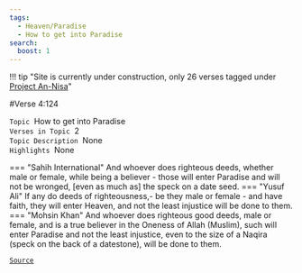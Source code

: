 ```yaml
---
tags:
  - Heaven/Paradise
  - How to get into Paradise
search:
  boost: 1 
---
```

!!! tip "Site is currently under construction, only 26 verses tagged under [Project An-Nisa](/an-nisa)"

#Verse  4:124

`Topic`&nbsp; How to get into Paradise   
`Verses in Topic`&nbsp; 2  
`Topic Description`&nbsp; None    
`Highlights`&nbsp; None   

=== "Sahih International"
    And whoever does righteous deeds, whether male or female, while being a believer - those will enter Paradise and will not be wronged, [even as much as] the speck on a date seed.
=== "Yusuf Ali"
    If any do deeds of righteousness,- be they male or female - and have faith, they will enter Heaven, and not the least injustice will be done to them.
=== "Mohsin Khan"
    And whoever does righteous good deeds, male or female, and is a true believer in the Oneness of Allah (Muslim), such will enter Paradise and not the least injustice, even to the size of a Naqira (speck on the back of a date­stone), will be done to them.

<a href="https://corpus.quran.com/translation.jsp?chapter= 4&verse=124" target="_blank">`Source`</a>

